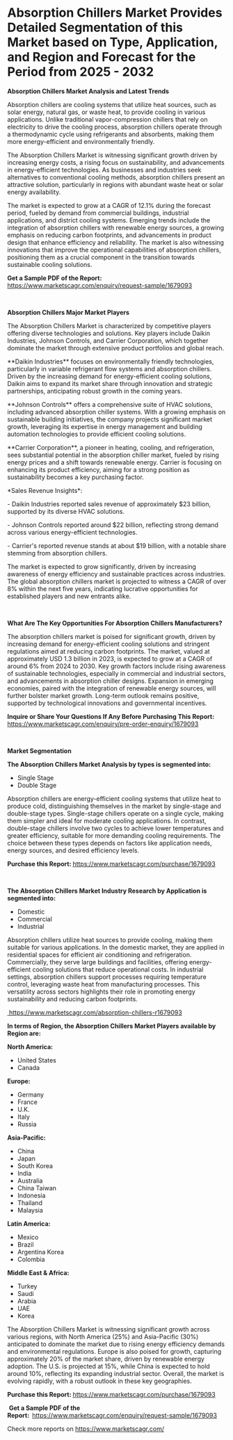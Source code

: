<p><h1>Absorption Chillers Market Provides Detailed Segmentation of this Market based on Type, Application, and Region and Forecast for the Period from 2025 - 2032</h1></p><p><strong>Absorption Chillers Market Analysis and Latest Trends</strong></p>
<p><p>Absorption chillers are cooling systems that utilize heat sources, such as solar energy, natural gas, or waste heat, to provide cooling in various applications. Unlike traditional vapor-compression chillers that rely on electricity to drive the cooling process, absorption chillers operate through a thermodynamic cycle using refrigerants and absorbents, making them more energy-efficient and environmentally friendly.</p><p>The Absorption Chillers Market is witnessing significant growth driven by increasing energy costs, a rising focus on sustainability, and advancements in energy-efficient technologies. As businesses and industries seek alternatives to conventional cooling methods, absorption chillers present an attractive solution, particularly in regions with abundant waste heat or solar energy availability.</p><p>The market is expected to grow at a CAGR of 12.1% during the forecast period, fueled by demand from commercial buildings, industrial applications, and district cooling systems. Emerging trends include the integration of absorption chillers with renewable energy sources, a growing emphasis on reducing carbon footprints, and advancements in product design that enhance efficiency and reliability. The market is also witnessing innovations that improve the operational capabilities of absorption chillers, positioning them as a crucial component in the transition towards sustainable cooling solutions.</p></p>
<p><strong>Get a Sample PDF of the Report:&nbsp;</strong> <a href="https://www.marketscagr.com/enquiry/request-sample/1679093?utm_campaign=2465&utm_medium=2&utm_source=Github&utm_content=ia&utm_term=31032025&utm_id=absorption-chillers">https://www.marketscagr.com/enquiry/request-sample/1679093</a></p>
<p>&nbsp;</p>
<p><strong>Absorption Chillers Major Market Players</strong></p>
<p><p>The Absorption Chillers Market is characterized by competitive players offering diverse technologies and solutions. Key players include Daikin Industries, Johnson Controls, and Carrier Corporation, which together dominate the market through extensive product portfolios and global reach.</p><p>**Daikin Industries** focuses on environmentally friendly technologies, particularly in variable refrigerant flow systems and absorption chillers. Driven by the increasing demand for energy-efficient cooling solutions, Daikin aims to expand its market share through innovation and strategic partnerships, anticipating robust growth in the coming years.</p><p>**Johnson Controls** offers a comprehensive suite of HVAC solutions, including advanced absorption chiller systems. With a growing emphasis on sustainable building initiatives, the company projects significant market growth, leveraging its expertise in energy management and building automation technologies to provide efficient cooling solutions.</p><p>**Carrier Corporation**, a pioneer in heating, cooling, and refrigeration, sees substantial potential in the absorption chiller market, fueled by rising energy prices and a shift towards renewable energy. Carrier is focusing on enhancing its product efficiency, aiming for a strong position as sustainability becomes a key purchasing factor. </p><p>*Sales Revenue Insights*: </p><p>- Daikin Industries reported sales revenue of approximately $23 billion, supported by its diverse HVAC solutions.</p><p>- Johnson Controls reported around $22 billion, reflecting strong demand across various energy-efficient technologies.</p><p>- Carrier's reported revenue stands at about $19 billion, with a notable share stemming from absorption chillers.</p><p>The market is expected to grow significantly, driven by increasing awareness of energy efficiency and sustainable practices across industries. The global absorption chillers market is projected to witness a CAGR of over 8% within the next five years, indicating lucrative opportunities for established players and new entrants alike.</p></p>
<p>&nbsp;</p>
<p><strong>What Are The Key Opportunities For Absorption Chillers Manufacturers?</strong></p>
<p><p>The absorption chillers market is poised for significant growth, driven by increasing demand for energy-efficient cooling solutions and stringent regulations aimed at reducing carbon footprints. The market, valued at approximately USD 1.3 billion in 2023, is expected to grow at a CAGR of around 6% from 2024 to 2030. Key growth factors include rising awareness of sustainable technologies, especially in commercial and industrial sectors, and advancements in absorption chiller designs. Expansion in emerging economies, paired with the integration of renewable energy sources, will further bolster market growth. Long-term outlook remains positive, supported by technological innovations and governmental incentives.</p></p>
<p><strong>Inquire or Share Your Questions If Any Before Purchasing This Report:</strong> <a href="https://www.marketscagr.com/enquiry/pre-order-enquiry/1679093?utm_campaign=2465&utm_medium=2&utm_source=Github&utm_content=ia&utm_term=31032025&utm_id=absorption-chillers">https://www.marketscagr.com/enquiry/pre-order-enquiry/1679093</a></p>
<p>&nbsp;</p>
<p><strong>Market Segmentation</strong></p>
<p><strong>The Absorption Chillers Market Analysis by types is segmented into:</strong></p>
<p><ul><li>Single Stage</li><li>Double Stage</li></ul></p>
<p><p>Absorption chillers are energy-efficient cooling systems that utilize heat to produce cold, distinguishing themselves in the market by single-stage and double-stage types. Single-stage chillers operate on a single cycle, making them simpler and ideal for moderate cooling applications. In contrast, double-stage chillers involve two cycles to achieve lower temperatures and greater efficiency, suitable for more demanding cooling requirements. The choice between these types depends on factors like application needs, energy sources, and desired efficiency levels.</p></p>
<p><strong>Purchase this Report:&nbsp;</strong><a href="https://www.marketscagr.com/purchase/1679093?utm_campaign=2465&utm_medium=2&utm_source=Github&utm_content=ia&utm_term=31032025&utm_id=absorption-chillers">https://www.marketscagr.com/purchase/1679093</a></p>
<p>&nbsp;</p>
<p><strong>The Absorption Chillers Market Industry Research by Application is segmented into:</strong></p>
<p><ul><li>Domestic</li><li>Commercial</li><li>Industrial</li></ul></p>
<p><p>Absorption chillers utilize heat sources to provide cooling, making them suitable for various applications. In the domestic market, they are applied in residential spaces for efficient air conditioning and refrigeration. Commercially, they serve large buildings and facilities, offering energy-efficient cooling solutions that reduce operational costs. In industrial settings, absorption chillers support processes requiring temperature control, leveraging waste heat from manufacturing processes. This versatility across sectors highlights their role in promoting energy sustainability and reducing carbon footprints.</p></p>
<p><a href="https://www.marketscagr.com/absorption-chillers-r1679093?utm_campaign=2465&utm_medium=2&utm_source=Github&utm_content=ia&utm_term=31032025&utm_id=absorption-chillers">&nbsp;https://www.marketscagr.com/absorption-chillers-r1679093</a></p>
<p><strong>In terms of Region, the Absorption Chillers Market Players available by Region are:</strong></p>
<p>
    <p> <strong> North America: </strong>
        <ul>
            <li>United States</li>
            <li>Canada</li>
        </ul>
        </p> 
    <p> <strong> Europe: </strong>
        <ul>
            <li>Germany</li>
            <li>France</li>
            <li>U.K.</li>
            <li>Italy</li>
            <li>Russia</li>
        </ul>
        </p> 
    <p> <strong> Asia-Pacific: </strong>
        <ul>
            <li>China</li>
            <li>Japan</li>
            <li>South Korea</li>
            <li>India</li>
            <li>Australia</li>
            <li>China Taiwan</li>
            <li>Indonesia</li>
            <li>Thailand</li>
            <li>Malaysia</li>
        </ul>
        </p> 
    <p> <strong> Latin America: </strong>
        <ul>
            <li>Mexico</li>
            <li>Brazil</li>
            <li>Argentina Korea</li>
            <li>Colombia</li>
        </ul>
        </p> 
    <p> <strong> Middle East & Africa: </strong>
        <ul>
            <li>Turkey</li>
            <li>Saudi</li>
            <li>Arabia</li>
            <li>UAE</li>
            <li>Korea</li>
        </ul>
    </p>
    </p>
<p><p>The Absorption Chillers Market is witnessing significant growth across various regions, with North America (25%) and Asia-Pacific (30%) anticipated to dominate the market due to rising energy efficiency demands and environmental regulations. Europe is also poised for growth, capturing approximately 20% of the market share, driven by renewable energy adoption. The U.S. is projected at 15%, while China is expected to hold around 10%, reflecting its expanding industrial sector. Overall, the market is evolving rapidly, with a robust outlook in these key geographies.</p></p>
<p><strong>Purchase this Report: </strong><a href="https://www.marketscagr.com/purchase/1679093?utm_campaign=2465&utm_medium=2&utm_source=Github&utm_content=ia&utm_term=31032025&utm_id=absorption-chillers">https://www.marketscagr.com/purchase/1679093</a></p>
<p>&nbsp;<strong>Get a Sample PDF of the Report:&nbsp;&nbsp;</strong><a href="https://www.marketscagr.com/enquiry/request-sample/1679093?utm_campaign=2465&utm_medium=2&utm_source=Github&utm_content=ia&utm_term=31032025&utm_id=absorption-chillers">https://www.marketscagr.com/enquiry/request-sample/1679093</a></p>
<p><strong></strong></p>
<p>Check more reports on <a href="https://www.marketscagr.com/?utm_campaign=2465&utm_medium=2&utm_source=Github&utm_content=ia&utm_term=31032025&utm_id=absorption-chillers">https://www.marketscagr.com/</a></p>